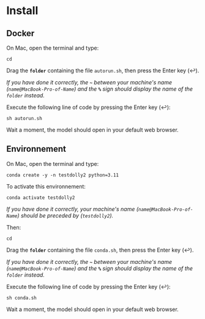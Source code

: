 # Install

## Docker

On Mac, open the terminal and type:
```shell
cd
```
Drag the **`folder`** containing the file `autorun.sh`, then press the Enter key (↩︎).

_If you have done it correctly, the **`~`** between your machine's name (`name@MacBook-Pro-of-Name`) and the **`%`** sign should display the name of the `folder` instead._

Execute the following line of code by pressing the Enter key (↩︎):
```shell
sh autorun.sh
```
Wait a moment, the model should open in your default web browser.

## Environnement

On Mac, open the terminal and type:
```shell
conda create -y -n testdolly2 python=3.11
```
To activate this environnement:
```shell
conda activate testdolly2
```
_If you have done it correctly, your machine's name (`name@MacBook-Pro-of-Name`) should be preceded by (`testdolly2`)._

Then:
```shell
cd
```
Drag the **`folder`** containing the file `conda.sh`, then press the Enter key (↩︎).

_If you have done it correctly, the **`~`** between your machine's name (`name@MacBook-Pro-of-Name`) and the **`%`** sign should display the name of the `folder` instead._

Execute the following line of code by pressing the Enter key (↩︎):
```shell
sh conda.sh
```
Wait a moment, the model should open in your default web browser.
